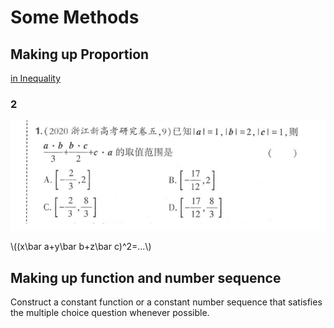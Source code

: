 # Some Methods

## Making up Proportion

[in Inequality](Inequality.md#make-up-proportion)

### 2

![](Some_Methods/NCEE-1.png)

\\((x\bar a+y\bar b+z\bar c)^2=...\\)

## Making up function and number sequence

Construct a constant function or a constant number sequence that satisfies the multiple choice question whenever possible.
